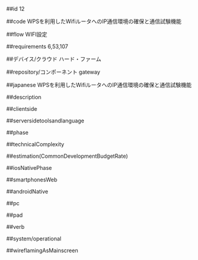 ##id
12

##code
WPSを利用したWifiルータへのIP通信環境の確保と通信試験機能

##flow
WIFI設定

##requirements
6,53,107

##デバイス/クラウド
ハード・ファーム

##repository/コンポーネント
gateway

##japanese
WPSを利用したWifiルータへのIP通信環境の確保と通信試験機能

##description


##clientside


##serversidetoolsandlanguage


##phase


##technicalComplexity


##estimation(CommonDevelopmentBudgetRate)


##iosNativePhase


##smartphonesWeb


##androidNative


##pc


##pad


##verb


##system/operational


##wireflamingAsMainscreen
